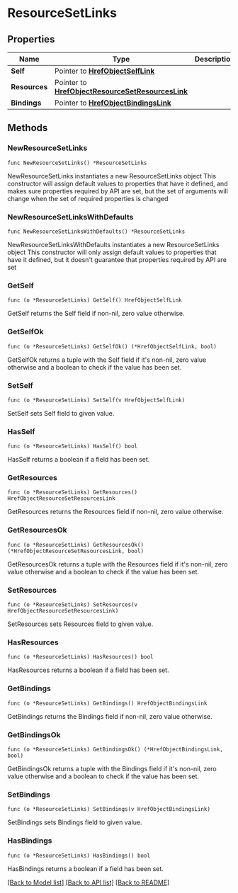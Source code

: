 # ResourceSetLinks

## Properties

Name | Type | Description | Notes
------------ | ------------- | ------------- | -------------
**Self** | Pointer to [**HrefObjectSelfLink**](HrefObjectSelfLink.md) |  | [optional] 
**Resources** | Pointer to [**HrefObjectResourceSetResourcesLink**](HrefObjectResourceSetResourcesLink.md) |  | [optional] 
**Bindings** | Pointer to [**HrefObjectBindingsLink**](HrefObjectBindingsLink.md) |  | [optional] 

## Methods

### NewResourceSetLinks

`func NewResourceSetLinks() *ResourceSetLinks`

NewResourceSetLinks instantiates a new ResourceSetLinks object
This constructor will assign default values to properties that have it defined,
and makes sure properties required by API are set, but the set of arguments
will change when the set of required properties is changed

### NewResourceSetLinksWithDefaults

`func NewResourceSetLinksWithDefaults() *ResourceSetLinks`

NewResourceSetLinksWithDefaults instantiates a new ResourceSetLinks object
This constructor will only assign default values to properties that have it defined,
but it doesn't guarantee that properties required by API are set

### GetSelf

`func (o *ResourceSetLinks) GetSelf() HrefObjectSelfLink`

GetSelf returns the Self field if non-nil, zero value otherwise.

### GetSelfOk

`func (o *ResourceSetLinks) GetSelfOk() (*HrefObjectSelfLink, bool)`

GetSelfOk returns a tuple with the Self field if it's non-nil, zero value otherwise
and a boolean to check if the value has been set.

### SetSelf

`func (o *ResourceSetLinks) SetSelf(v HrefObjectSelfLink)`

SetSelf sets Self field to given value.

### HasSelf

`func (o *ResourceSetLinks) HasSelf() bool`

HasSelf returns a boolean if a field has been set.

### GetResources

`func (o *ResourceSetLinks) GetResources() HrefObjectResourceSetResourcesLink`

GetResources returns the Resources field if non-nil, zero value otherwise.

### GetResourcesOk

`func (o *ResourceSetLinks) GetResourcesOk() (*HrefObjectResourceSetResourcesLink, bool)`

GetResourcesOk returns a tuple with the Resources field if it's non-nil, zero value otherwise
and a boolean to check if the value has been set.

### SetResources

`func (o *ResourceSetLinks) SetResources(v HrefObjectResourceSetResourcesLink)`

SetResources sets Resources field to given value.

### HasResources

`func (o *ResourceSetLinks) HasResources() bool`

HasResources returns a boolean if a field has been set.

### GetBindings

`func (o *ResourceSetLinks) GetBindings() HrefObjectBindingsLink`

GetBindings returns the Bindings field if non-nil, zero value otherwise.

### GetBindingsOk

`func (o *ResourceSetLinks) GetBindingsOk() (*HrefObjectBindingsLink, bool)`

GetBindingsOk returns a tuple with the Bindings field if it's non-nil, zero value otherwise
and a boolean to check if the value has been set.

### SetBindings

`func (o *ResourceSetLinks) SetBindings(v HrefObjectBindingsLink)`

SetBindings sets Bindings field to given value.

### HasBindings

`func (o *ResourceSetLinks) HasBindings() bool`

HasBindings returns a boolean if a field has been set.


[[Back to Model list]](../README.md#documentation-for-models) [[Back to API list]](../README.md#documentation-for-api-endpoints) [[Back to README]](../README.md)


